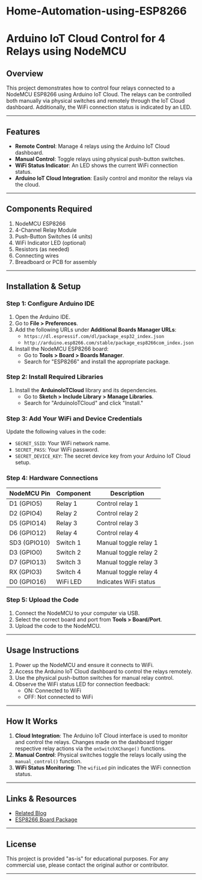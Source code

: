 # Home-Automation-using-ESP8266
# Arduino IoT Cloud Control for 4 Relays using NodeMCU

## Overview
This project demonstrates how to control four relays connected to a NodeMCU ESP8266 using Arduino IoT Cloud. The relays can be controlled both manually via physical switches and remotely through the IoT Cloud dashboard. Additionally, the WiFi connection status is indicated by an LED.

---

## Features
- **Remote Control**: Manage 4 relays using the Arduino IoT Cloud dashboard.
- **Manual Control**: Toggle relays using physical push-button switches.
- **WiFi Status Indicator**: An LED shows the current WiFi connection status.
- **Arduino IoT Cloud Integration**: Easily control and monitor the relays via the cloud.

---

## Components Required
1. NodeMCU ESP8266
2. 4-Channel Relay Module
3. Push-Button Switches (4 units)
4. WiFi Indicator LED (optional)
5. Resistors (as needed)
6. Connecting wires
7. Breadboard or PCB for assembly

---

## Installation & Setup

### Step 1: Configure Arduino IDE
1. Open the Arduino IDE.
2. Go to **File > Preferences**.
3. Add the following URLs under **Additional Boards Manager URLs**:
   - `https://dl.espressif.com/dl/package_esp32_index.json`
   - `http://arduino.esp8266.com/stable/package_esp8266com_index.json`
4. Install the NodeMCU ESP8266 board:
   - Go to **Tools > Board > Boards Manager**.
   - Search for "ESP8266" and install the appropriate package.

### Step 2: Install Required Libraries
1. Install the **ArduinoIoTCloud** library and its dependencies.
   - Go to **Sketch > Include Library > Manage Libraries**.
   - Search for "ArduinoIoTCloud" and click "Install."

### Step 3: Add Your WiFi and Device Credentials
Update the following values in the code:
- `SECRET_SSID`: Your WiFi network name.
- `SECRET_PASS`: Your WiFi password.
- `SECRET_DEVICE_KEY`: The secret device key from your Arduino IoT Cloud setup.

### Step 4: Hardware Connections
| NodeMCU Pin | Component        | Description            |
|-------------|------------------|------------------------|
| D1 (GPIO5)  | Relay 1          | Control relay 1        |
| D2 (GPIO4)  | Relay 2          | Control relay 2        |
| D5 (GPIO14) | Relay 3          | Control relay 3        |
| D6 (GPIO12) | Relay 4          | Control relay 4        |
| SD3 (GPIO10)| Switch 1         | Manual toggle relay 1  |
| D3 (GPIO0)  | Switch 2         | Manual toggle relay 2  |
| D7 (GPIO13) | Switch 3         | Manual toggle relay 3  |
| RX (GPIO3)  | Switch 4         | Manual toggle relay 4  |
| D0 (GPIO16) | WiFi LED         | Indicates WiFi status  |

### Step 5: Upload the Code
1. Connect the NodeMCU to your computer via USB.
2. Select the correct board and port from **Tools > Board/Port**.
3. Upload the code to the NodeMCU.

---

## Usage Instructions
1. Power up the NodeMCU and ensure it connects to WiFi.
2. Access the Arduino IoT Cloud dashboard to control the relays remotely.
3. Use the physical push-button switches for manual relay control.
4. Observe the WiFi status LED for connection feedback:
   - ON: Connected to WiFi
   - OFF: Not connected to WiFi

---

## How It Works
1. **Cloud Integration**: The Arduino IoT Cloud interface is used to monitor and control the relays. Changes made on the dashboard trigger respective relay actions via the `onSwitchXChange()` functions.
2. **Manual Control**: Physical switches toggle the relays locally using the `manual_control()` function.
3. **WiFi Status Monitoring**: The `wifiLed` pin indicates the WiFi connection status.

---

## Links & Resources
- [Related Blog](https://iotcircuithub.com/esp8266-projects/)
- [ESP8266 Board Package](https://github.com/esp8266/Arduino)

---

## License
This project is provided "as-is" for educational purposes. For any commercial use, please contact the original author or contributor.

---


